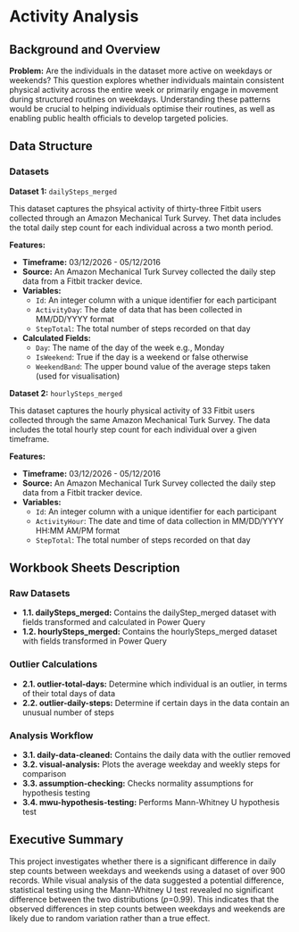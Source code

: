 # Activity Analysis
## Background and Overview
**Problem:** Are the individuals in the dataset more active on weekdays or weekends?
This question explores whether individuals maintain consistent physical activity across the entire week or primarily engage in movement during structured routines on weekdays. Understanding these patterns would be crucial to helping individuals optimise their routines, as well as enabling public health officials to develop targeted policies.

## Data Structure 
### Datasets 

**Dataset 1:** `dailySteps_merged`

This dataset captures the phsyical activity of thirty-three Fitbit users collected through an Amazon Mechanical Turk Survey. Thet data includes the total daily step count for each individual across a two month period.

**Features:**
- **Timeframe:** 03/12/2026 - 05/12/2016
- **Source:** An Amazon Mechanical Turk Survey collected the daily step data from a Fitbit tracker device.
- **Variables:**
  - `Id`: An integer column with a unique identifier for each participant
  - `ActivityDay`: The date of data that has been collected in MM/DD/YYYY format
  - `StepTotal`: The total number of steps recorded on that day
- **Calculated Fields:**
  - `Day`: The name of the day of the week e.g., Monday
  - `IsWeekend`: True if the day is a weekend or false otherwise
  - `WeekendBand`: The upper bound value of the average steps taken (used for visualisation)

**Dataset 2:** `hourlySteps_merged`

This dataset captures the hourly physical activity of 33 Fitbit users collected through the same Amazon Mechanical Turk Survey. The data includes the total hourly step count for each individual over a given timeframe.

**Features:**
- **Timeframe:** 03/12/2026 - 05/12/2016
- **Source:** An Amazon Mechanical Turk Survey collected the daily step data from a Fitbit tracker device.
- **Variables:**
  - `Id`: An integer column with a unique identifier for each participant
  - `ActivityHour`: The date and time of data collection in MM/DD/YYYY HH:MM AM/PM format
  - `StepTotal`: The total number of steps recorded on that day

## Workbook Sheets Description
### Raw Datasets 
- **1.1. dailySteps_merged:** Contains the dailyStep_merged dataset with fields transformed and calculated in Power Query
- **1.2. hourlySteps_merged:** Contains the hourlySteps_merged dataset with fields transformed in Power Query

### Outlier Calculations
- **2.1. outlier-total-days:** Determine which individual is an outlier, in terms of their total days of data
- **2.2. outlier-daily-steps:** Determine if certain days in the data contain an unusual number of steps

### Analysis Workflow
- **3.1. daily-data-cleaned:** Contains the daily data with the outlier removed
- **3.2. visual-analysis:** Plots the average weekday and weekly steps for comparison
- **3.3. assumption-checking:** Checks normality assumptions for hypothesis testing
- **3.4. mwu-hypothesis-testing:** Performs Mann-Whitney U hypothesis test

## Executive Summary
This project investigates whether there is a significant difference in daily step counts between weekdays and weekends using a dataset of over 900 records. While visual analysis of the data suggested a potential difference, statistical testing using the Mann-Whitney U test revealed no significant difference between the two distributions ($p$=0.99). This indicates that the observed differences in step counts between weekdays and weekends are likely due to random variation rather than a true effect.


